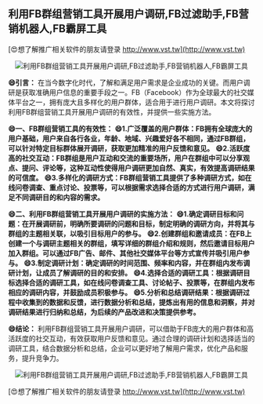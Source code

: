 ## **利用FB群组营销工具开展用户调研,FB过滤助手,FB营销机器人,FB霸屏工具**

[😍想了解推广相关软件的朋友请登录 http://www.vst.tw](http://www.vst.tw)

 <center><img src="https://vst.tw/MP4/tuiguang/png/4.png" alt="利用FB群组营销工具开展用户调研,FB过滤助手,FB营销机器人,FB霸屏工具"></center>

**😄引言：**
在当今数字化时代，了解和满足用户需求是企业成功的关键。而用户调研是获取准确用户信息的重要手段之一。FB（Facebook）作为全球最大的社交媒体平台之一，拥有庞大且多样化的用户群体，适合用于进行用户调研。本文将探讨利用FB群组营销工具开展用户调研的有效性，并提供一些实施方法。

**😄一、FB群组营销工具的有效性：**
**😄1.广泛覆盖的用户群体：FB拥有全球庞大的用户基础，用户来自各行各业，年龄、地域、兴趣爱好各不相同，通过FB群组，可以针对特定目标群体展开调研，获取更加精准的用户反馈和意见。**
**😄2.活跃度高的社交互动：FB群组是用户互动和交流的重要场所，用户在群组中可以分享观点、提问、评论等，这种互动性使得用户调研更加自然、真实，有效提高调研结果的可信度。**
**😄3.多样化的调研方式：FB群组营销工具提供了多种调研方式，如在线问卷调查、重点讨论、投票等，可以根据需求选择合适的方式进行用户调研，满足不同调研目的和内容的需求。**

**😄二、利用FB群组营销工具开展用户调研的实施方法：**
**😄1.确定调研目标和问题：在开展调研前，明确所要调研的问题和目标，制定明确的调研方向，并将其与群组的主题相关联，以吸引目标用户的参与。**
**😄2.创建群组和邀请成员：在FB上创建一个与调研主题相关的群组，填写详细的群组介绍和规则，然后邀请目标用户加入群组。可以通过FB广告、邮件、其他社交媒体平台等方式宣传并吸引用户参与。**
**😄3.制定调研计划：确定调研的时间范围、频率和内容，并在群组内发布调研计划，让成员了解调研的目的和安排。**
**😄4.选择合适的调研工具：根据调研目标选择合适的调研工具，如在线问卷调查工具、讨论帖子、投票等，在群组内发布相应的调研内容，并鼓励成员积极参与。**
**😄5.分析和总结调研结果：根据调研过程中收集到的数据和反馈，进行数据分析和总结，提炼出有用的信息和洞察，并对调研结果进行归纳和总结，为后续的产品改进和决策提供参考。**

**😄结论：**
利用FB群组营销工具开展用户调研，可以借助于FB庞大的用户群体和高活跃度的社交互动，有效获取用户反馈和意见。通过合理的调研计划和选择适当的调研工具，结合数据分析和总结，企业可以更好地了解用户需求，优化产品和服务，提升竞争力。

 <center><img src="https://vst.tw/MP4/tuiguang/png/8.png" alt="利用FB群组营销工具开展用户调研,FB过滤助手,FB营销机器人,FB霸屏工具"></center>

[😍想了解推广相关软件的朋友请登录 http://www.vst.tw](http://www.vst.tw)



